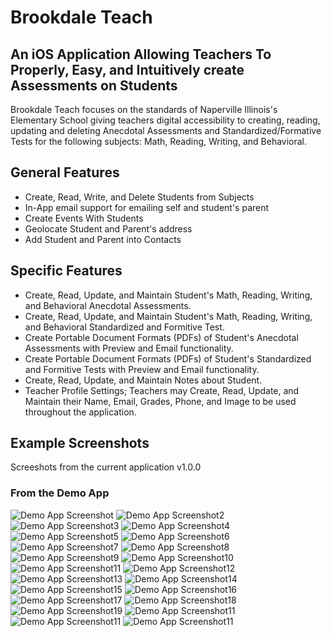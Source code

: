 # Brookdale Teach 

## An iOS Application Allowing Teachers To Properly, Easy, and Intuitively create Assessments on Students 

Brookdale Teach focuses on the standards of Naperville Illinois's Elementary School giving teachers digital accessibility to creating, reading, updating and deleting Anecdotal Assessments and Standardized/Formative Tests for the following subjects: Math, Reading, Writing, and Behavioral. 

## General Features

- Create, Read, Write, and Delete Students from Subjects
- In-App email support for emailing self and student's parent
- Create Events With Students
- Geolocate Student and Parent's address
- Add Student and Parent into Contacts

## Specific Features

- Create, Read, Update, and Maintain Student's Math, Reading, Writing, and Behavioral Anecdotal Assessments.
- Create, Read, Update, and Maintain Student's Math, Reading, Writing, and Behavioral Standardized and Formitive Test.
- Create Portable Document Formats (PDFs) of Student's Anecdotal Assessments with Preview and Email functionality.
- Create Portable Document Formats (PDFs) of Student's Standardized and Formitive Tests with Preview and Email functionality.
- Create, Read, Update, and Maintain Notes about Student.
- Teacher Profile Settings; Teachers may Create, Read, Update, and Maintain their Name, Email, Grades, Phone, and Image to be used throughout the application.

## Example Screenshots

Screeshots from the current application v1.0.0

### From the Demo App

![Demo App Screenshot](https://github.com/BrookdaleTeach/brookdale-teach-iPad/blob/master/Screens/iOS%20Simulator%20Screen%20shot%20Mar%2027,%202013%205.41.01%20PM.png?raw=true)
![Demo App Screenshot2](https://github.com/BrookdaleTeach/brookdale-teach-iPad/blob/master/Screens/iOS%20Simulator%20Screen%20shot%20Mar%2027,%202013%205.41.32%20PM.png?raw=true)
![Demo App Screenshot3](https://github.com/BrookdaleTeach/brookdale-teach-iPad/blob/master/Screens/iOS%20Simulator%20Screen%20shot%20Mar%2027,%202013%205.41.35%20PM.png?raw=true)
![Demo App Screenshot4](https://github.com/BrookdaleTeach/brookdale-teach-iPad/blob/master/Screens/iOS%20Simulator%20Screen%20shot%20Mar%2027%2C%202013%205.41.47%20PM.png?raw=true)
![Demo App Screenshot5](https://github.com/BrookdaleTeach/brookdale-teach-iPad/blob/master/Screens/iOS%20Simulator%20Screen%20shot%20Mar%2027,%202013%205.41.54%20PM.png?raw=true)
![Demo App Screenshot6](https://github.com/BrookdaleTeach/brookdale-teach-iPad/blob/master/Screens/iOS%20Simulator%20Screen%20shot%20Mar%2027,%202013%205.42.40%20PM.png?raw=true)
![Demo App Screenshot7](https://github.com/BrookdaleTeach/brookdale-teach-iPad/blob/master/Screens/iOS%20Simulator%20Screen%20shot%20Mar%2027,%202013%205.42.46%20PM.png?raw=true)
![Demo App Screenshot8](https://github.com/BrookdaleTeach/brookdale-teach-iPad/blob/master/Screens/iOS%20Simulator%20Screen%20shot%20Mar%2027,%202013%205.43.42%20PM.png?raw=true)
![Demo App Screenshot9](https://github.com/BrookdaleTeach/brookdale-teach-iPad/blob/master/Screens/iOS%20Simulator%20Screen%20shot%20Mar%2027,%202013%207.14.17%20PM.png?raw=true)
![Demo App Screenshot10](https://github.com/BrookdaleTeach/brookdale-teach-iPad/blob/master/Screens/iOS%20Simulator%20Screen%20shot%20Mar%2027,%202013%207.14.19%20PM.png?raw=true)
![Demo App Screenshot11](https://github.com/BrookdaleTeach/brookdale-teach-iPad/blob/master/Screens/iOS%20Simulator%20Screen%20shot%20Mar%2027,%202013%207.14.27%20PM.png?raw=true)
![Demo App Screenshot12](https://github.com/BrookdaleTeach/brookdale-teach-iPad/blob/master/Screens/iOS%20Simulator%20Screen%20shot%20Mar%2027,%202013%207.14.34%20PM.png?raw=true)
![Demo App Screenshot13]()
![Demo App Screenshot14]()
![Demo App Screenshot15]()
![Demo App Screenshot16]()
![Demo App Screenshot17]()
![Demo App Screenshot18]()
![Demo App Screenshot19]()
![Demo App Screenshot11]()
![Demo App Screenshot11]()
![Demo App Screenshot11]()













